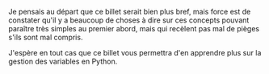 Je pensais au départ que ce billet serait bien plus bref, mais force est de constater qu'il y a beaucoup de choses à dire sur ces concepts pouvant paraître très simples au premier abord, mais qui recèlent pas mal de pièges s'ils sont mal compris.

J'espère en tout cas que ce billet vous permettra d'en apprendre plus sur la gestion des variables en Python.